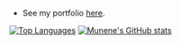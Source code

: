 



 
 
 - See my portfolio [here](https://munene-portfolio.web.app/).
 
 
 
 
 
 
 
<!--  
 

  [![Top Langs](https://github-readme-stats.vercel.app/api/top-langs/?username=JohnMunene&theme=radical&show_icons=true)](https://github.com/anuraghazra/github-readme-stats)
 -->
[![Top Languages](https://github-readme-stats.vercel.app/api/top-langs/?username=johnmunene&theme=radical)](https://github.com/johnmunene)
 [![Munene's GitHub stats](https://github-readme-stats.vercel.app/api?username=johnmunene&theme=radical&show_icons=true)](https://github.com/anuraghazra/github-readme-stats)
